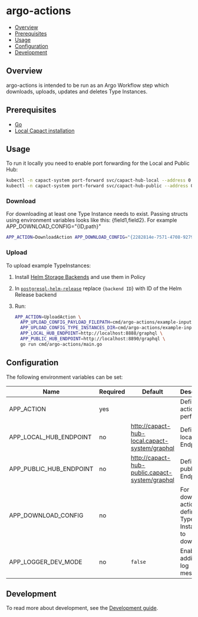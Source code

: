 # argo-actions

- [Overview](#overview)
- [Prerequisites](#prerequisites)
- [Usage](#usage)
- [Configuration](#configuration)
- [Development](#development)

## Overview

argo-actions is intended to be run as an Argo Workflow step which downloads, uploads, updates and deletes Type Instances.

## Prerequisites

- [Go](https://golang.org)
- [Local Capact installation](https://capact.io/docs/installation/local)

## Usage

To run it locally you need to enable port forwarding for the Local and Public Hub:
```bash
kubectl -n capact-system port-forward svc/capact-hub-local --address 0.0.0.0 8888:80
kubectl -n capact-system port-forward svc/capact-hub-public --address 0.0.0.0 8890:80
```

### Download

For downloading at least one Type Instance needs to exist. Passing structs using environment variables looks like this: {field1,field2}. For example APP_DOWNLOAD_CONFIG="{ID,path}"

```bash
APP_ACTION=DownloadAction APP_DOWNLOAD_CONFIG="{2282814e-7571-4708-9279-717aea3c6d08,/tmp/action.yaml}" APP_LOCAL_HUB_ENDPOINT=http://localhost:8888/graphql go run cmd/argo-actions/main.go
```

### Upload

To upload example TypeInstances:

1. Install [Helm Storage Backends](https://capact.io/docs/feature/storage-backends/helm) and use them in Policy
3. In [`postgresql-helm-release`](./example-input/upload/typeinstances/postgresql-helm-release) replace `{backend ID`} with ID of the Helm Release backend 
4. Run:

    ```bash
    APP_ACTION=UploadAction \
      APP_UPLOAD_CONFIG_PAYLOAD_FILEPATH=cmd/argo-actions/example-input/upload/payload.yaml \
      APP_UPLOAD_CONFIG_TYPE_INSTANCES_DIR=cmd/argo-actions/example-input/upload/typeinstances \
      APP_LOCAL_HUB_ENDPOINT=http://localhost:8888/graphql \
      APP_PUBLIC_HUB_ENDPOINT=http://localhost:8890/graphql \
      go run cmd/argo-actions/main.go
    ```

## Configuration

The following environment variables can be set:

| Name                     | Required | Default                                         | Description                                            |
|--------------------------|----------|-------------------------------------------------|--------------------------------------------------------|
| APP_ACTION               | yes      |                                                 | Defines action to perform |
| APP_LOCAL_HUB_ENDPOINT   | no       | http://capact-hub-local.capact-system/graphql   | Defines local Hub Endpoint |
| APP_PUBLIC_HUB_ENDPOINT  | no       | http://capact-hub-public.capact-system/graphql  | Defines public Hub Endpoint |
| APP_DOWNLOAD_CONFIG      | no       |                                                 | For download action defines Type Instances to download |
| APP_LOGGER_DEV_MODE      | no       | `false`                                         | Enable additional log messages            |

## Development

To read more about development, see the [Development guide](https://capact.io/community/development/development-guide).
